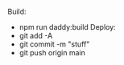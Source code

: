 Build: 
 - npm run daddy:build
Deploy:
 - git add -A
 - git commit -m "stuff"
 - git push origin main